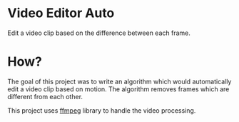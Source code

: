 # Video Editor Auto
Edit a video clip based on the difference between each frame.

# How?
The goal of this project was to write an algorithm  which would automatically edit a video clip based on motion. The algorithm removes frames which are different from each other. 

This project uses [ffmpeg](https://ffmpeg.org/about.html "ffmpeg") library to handle the video processing. 
